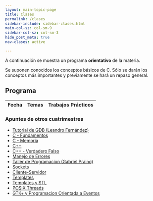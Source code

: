 ```yaml
---
layout: main-topic-page
title: Clases
permalink: /clases
sidebar-include: sidebar-clases.html
main-col-sz: col-sm-9
sidebar-col-sz: col-sm-3
hide_post_meta: true
nav-clases: active

---
```


A continuación se muestra un programa **orientativo** de la materia.

Se suponen conocidos los conceptos básicos de C. Sólo se darán los
conceptos más importantes y previamente se hará un repaso general.

## Programa

<div class="table-responsive">
<table class="table table-striped table-condensed">
<thead>
  <tr>
    <th class="col-md-1">Fecha</th>
    <th>Temas</th>
    <th>Trabajos Prácticos</th>
  </tr>
</thead>
<tbody id="lectures-table">
</tbody>
</table>
</div>

### Apuntes de otros cuatrimestres

<ul>
<li><a href="http://www.drk.com.ar/docs/development/conociendo_gdb.php">Tutorial de GDB (Leandro Fernández)</a></li>

<li><a href="/assets/apuntes_legacy/C - Fundamentos.pdf.7z">C - Fundamentos</a></li>
<li><a href="/assets/apuntes_legacy/C - Memoria.pdf.7z">C - Memoria</a></li>

<li><a href="/assets/apuntes_legacy/C++.pdf.7z">C++</a></li>
<li><a href="/assets/apuntes_legacy/C++ - Verdadero Falso.pdf.7z">C++ - Verdadero Falso</a></li>
<li><a href="/assets/apuntes_legacy/Manejo de Errores.pdf.7z">Manejo de Errores</a></li>

<li><a href="/assets/apuntes_legacy/TallerDeProgramacion_GabrielPraino.pdf.7z">Taller de Programacion (Gabriel Praino)</a></li>

<li><a href="/assets/apuntes_legacy/Sockets.pdf.7z">Sockets</a></li>
<li><a href="/assets/apuntes_legacy/Cliente-Servidor.pdf.7z">Cliente-Servidor</a></li>

<li><a href="/assets/apuntes_legacy/Templates.pdf.7z">Templates</a></li>
<li><a href="/assets/apuntes_legacy/Templates y STL.pdf.7z">Templates y STL</a></li>

<li><a href="/assets/apuntes_legacy/POSIX Threads.pdf.7z">POSIX Threads</a></li>

<li><a href="/assets/apuntes_legacy/GTK+ y Programacion Orientada a Eventos.pdf.7z">GTK+ y Programacion Orientada a Eventos</a></li>
</ul>

<script>
createList = function(array) {
    var node = document.createElement("ul");
    node.className = "list-unstyled";
    array.forEach(function(el) {
        var item = document.createElement("li");
        item.innerHTML = el;
        node.appendChild(item);
    });
    return node;
}

createListOfLinks = function(array) {
    var node = document.createElement("ul");
    node.className = "list-unstyled";
    array.forEach(function(el) {
        var item = document.createElement("li");
        var anchor = document.createElement("a");
        anchor.href = el.link;
        anchor.innerHTML = el.name;
        item.appendChild(anchor);
        node.appendChild(item);
    });
    return node;
}

wrapCell = function (child) {
    var wrapper = document.createElement("td");
    wrapper.appendChild(child);
    return wrapper;
}



nextweek = function (aDate){
    return new Date(aDate.getTime() + 7 * 24 * 60 * 60 * 1000);
}

date_to_string = function (aDate) {
    return aDate.getDate() + '/' + (aDate.getMonth() + 1) + '/' + aDate.getFullYear();
}

fillLecturesTable = function(initial_date, lectures) {
    var today = new Date();
    var nextLectureFound = false;
    var table = document.getElementById("lectures-table");
    var aDate = initial_date;

    for (var i = 0; i < lectures.length; i++) {
        var row = document.createElement("tr");

        if ( today <= aDate && nextLectureFound === false ) {
            nextLectureFound = true;
            row.className = "info";

            var dateNode = document.createTextNode(date_to_string(aDate) + "  \n(próxima clase)");
        }
        else {
            var dateNode = document.createTextNode(date_to_string(aDate));
        }

        var linkSublist = createListOfLinks(lectures[i].links);
        var eventSublist = createList(lectures[i].events);

        row.appendChild(wrapCell(dateNode));
        row.appendChild(wrapCell(linkSublist));
        row.appendChild(wrapCell(eventSublist));

        table.appendChild(row);
        aDate = nextweek(aDate);
    }
}

var lectures = [
    {
        contents:
            ["Introducción a la materia (1h)", "Conceptos de C avanzados (3hs)"],
        events:
            ["Explicación TP 0"],
        links: [
             {
                name: "Introducción a la Materia (presentación)",
                link: "https://github.com/Taller-de-Programacion/Taller-de-Programacion.github.io/raw/master/assets/2018/introduccion.pdf",
             },
             {
                name: "Memoria en C/C++ (handout)",
                link: "https://github.com/Taller-de-Programacion/clases/raw/master/memoria/bin/memoria-handout.pdf",
             },
             {
                name: "Proceso de Compilación (presentación)",
                link: "https://github.com/Taller-de-Programacion/Taller-de-Programacion.github.io/raw/master/assets/2018/proceso_de_compilacion.pdf",
             },
             {
                name: "Proceso de Compilación (tutorial)",
                link: "https://github.com/Taller-de-Programacion/compilacion/tree/master/gcc",
             },
             {
                name: "Makefiles (tutorial)",
                link: "https://github.com/Taller-de-Programacion/compilacion/tree/master/make",
             }
        ],
    },
    {
        contents:
            ["Introducción a Sockets (3hs)", "Repaso de Archivos y TDAs (1h)"],
        events:
            ["Entrega TP 0", "Explicación TP 1"],
        links:
            [
             {
                name: "Introducción a sockets TCP en C (handout)",
                link: "https://github.com/Taller-de-Programacion/clases/raw/master/sockets-mdipaola/bin/sockets-handout.pdf",
             },
             {
                name: "Sockets TCP en C (ejemplos)",
                link: "https://github.com/Taller-de-Programacion/clases/tree/master/sockets-mdipaola/src",
             },
             {
                name: "Archivos (presentación)",
                link: "https://github.com/Taller-de-Programacion/Taller-de-Programacion.github.io/raw/master/assets/2018/archivos.pdf",
             },
             {
                name: "TDAs (presentación)",
                link: "https://github.com/Taller-de-Programacion/Taller-de-Programacion.github.io/raw/master/assets/2018/tipos_de_datos_abstractos.pdf",
             },
        ],
    },
    {
        contents:
            ["Clases, RAII, Move Semantics en C++ (2hs)", "Herencia y Polimorfismo en C++ (2hs)"],
        events:
            ["Corrección TP 0"],
        links:
            [
             {
                name: "struct y clases C++ (handout)",
                link: "https://github.com/Taller-de-Programacion/clases/raw/master/classes/bin/classes-handout.pdf",
             },
             {
                name: "Pasaje de objetos (handout)",
                link: "https://github.com/Taller-de-Programacion/clases/raw/master/moving/bin/moving-handout.pdf",
             },
             {
                name: "Herencia y Polimorfismo (handout)",
                link: "https://github.com/Taller-de-Programacion/Taller-de-Programacion.github.io/raw/master/assets/2018/polimorfismo-handout.pdf",
             },
        ],
    },
    {
        contents:
            ["Introducción a Threads (4hs)"],
        events:
            ["Entrega TP 1", "Explicación TP 2"],
        links:
            [
             {
                name: "Threads en C++ (tutorial)",
                link: "https://github.com/Taller-de-Programacion/threads",
             },
             {
                name: "Recursos compartidos (handout)",
                link: "https://github.com/eldipa/taller-clases/raw/master/shared-resources/bin/shared-resources-handout.pdf",
             },
             {
                name: "Introducción a Threads (presentación)",
                link: "https://github.com/Taller-de-Programacion/clases/raw/master/introthreads/bin/introathreads-draft.pdf",
             },
        ]
    },
    {
        contents:
            ["Templates/STL (3h)", "Operadores en C++ (1h)"],
        events:
            ["Corrección TP 1"],
        links:
            [
             {
                name: "Templates (handout)",
                link: "https://github.com/Taller-de-Programacion/clases/raw/master/templates/bin/templates-handout.pdf",
             },
             {
                name: "STL (handout)",
                link: "https://github.com/Taller-de-Programacion/clases/raw/master/stl/bin/stl-handout.pdf",
             },
             {
                name: "Sobrecarga de Operadores (presentación)",
                link: "https://github.com/Taller-de-Programacion/Taller-de-Programacion.github.io/raw/master/assets/2018/sobrecarga_de_operadores.pdf",
             },
         ],
    },
    {
        contents:
            ["Excepciones (1hs)", "Introducción a la Arquitectura Cliente-Servidor (2hs)", "Programación Orientada a Eventos (1hs)"],
        events:
            ["Reentrega TP 1", "Entrega TP 2", "Explicación TP 3"],
        links:
            [
             {
                name: "Manejo de Errores (handout)",
                link: "https://github.com/Taller-de-Programacion/clases/raw/master/manejodeerrores/bin/manejodeerrores-handout.pdf",
             },
             {
                name: "Cliente-Servidor (handout)",
                link: "https://github.com/Taller-de-Programacion/clases/raw/master/client_server_arch/bin/client_server_arch-handout.pdf",
             },
             {
                name: "Programación Orientada a Eventos (handout)",
                link: "https://github.com/Taller-de-Programacion/Taller-de-Programacion.github.io/raw/master/assets/2018/poe-handout.pdf",
             },
             {
                name: "Programación Orientada a Eventos (2) (handout)",
                link: "https://github.com/Taller-de-Programacion/clases/raw/master/prog_orientada_a_eventos/bin/poe-handout.pdf",
             }
            ],
    },
    {
        contents:
            ["CMake (0.5h)", "SDL (1h)", "Qt5 (2.5h)"],
        events:
            ["Corrección TP 1", "Corrección TP 2"],
        links:
            [
             {
                name: "Bibliotecas GUI",
                link: "https://github.com/Taller-de-Programacion/clases/tree/feature/bibliotecas-gui/bibliotecas-gui",
             }
            ]
    },
    {
        contents:
            ["Sockets UDP (1hs)", "Features extra de C++ (1hs)", "Espacio para consultas (1hs)","Desarrollo de Trabajo Grupal"],
        events:
            ["Reentrega TP 2", "Entrega TP 3", "Explicación TP Final"],
        links:
            [
             {
                name: "Introducción a Sockets UDP en C (presentación)",
                link: "https://github.com/Taller-de-Programacion/Taller-de-Programacion.github.io/raw/master/assets/2018/introduccion_sockets_udp.pdf",
             },
             {
                name: "Extra C++",
                link: "https://github.com/Taller-de-Programacion/clases/tree/master/cpp-misc",
             }
            ]
    },
    {
        contents:
            ["Desarrollo de Trabajo Grupal"],
        events:
            ["Corrección TP 2", "Corrección TP 3"],
        links:
            [],
    },
    {
        contents:
            ["Desarrollo de Trabajo Grupal"],
        events:
            ["Reentrega TP 3"],
        links:
            [],
    },
    {
        contents:
            ["Desarrollo de Trabajo Grupal"],
        events:
            ["Corrección TP 3"],
        links:
            [],
    },
    {
        contents:
            ["Desarrollo de Trabajo Grupal"],
        events:
            [],
        links:
            [],
    },
    {
        contents:
            ["Desarrollo de Trabajo Grupal"],
        events:
            ["Entrega TP Final"],
        links:
            [],
    },
    {
        contents:
            ["Desarrollo de Trabajo Grupal"],
        events:
            ["Corrección TP Final"],
        links:
            [],
    },
    {
        contents:
            ["Desarrollo de Trabajo Grupal"],
        events:
            ["Reentrega TP Final"],
        links:
            [],
    },
];

fillLecturesTable(new Date("{{ site.current_quater }}"), lectures);
</script>


